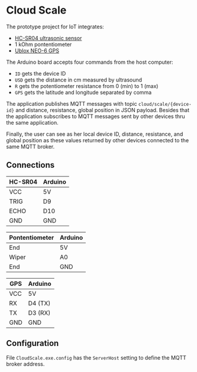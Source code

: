 # Cloud Scale

The prototype project for IoT integrates:

* [HC-SR04 ultrasonic sensor](https://cdn.sparkfun.com/datasheets/Sensors/Proximity/HCSR04.pdf)
* 1 kOhm pontentiometer
* [Ublox NEO-6 GPS](https://www.u-blox.com/sites/default/files/products/documents/NEO-6_DataSheet_(GPS.G6-HW-09005).pdf)

The Arduino board accepts four commands from the host computer:

* `ID` gets the device ID
* `USD` gets the distance in cm measured by ultrasound
* `R` gets the potentiometer resistance from 0 (min) to 1 (max)
* `GPS` gets the latitude and longitude separated by comma

The application publishes MQTT messages with topic `cloud/scale/{device-id}` and distance, resistance, global position in JSON payload.
Besides that the application subscribes to MQTT messages sent by other devices thru the same application.

Finally, the user can see as her local device ID, distance, resistance, and global position as these values returned by other devices
connected to the same MQTT broker.

## Connections

HC-SR04 | Arduino
--------|--------
VCC     | 5V
TRIG    | D9
ECHO    | D10
GND     | GND

Pontentiometer | Arduino
---------------|--------
End            | 5V
Wiper          | A0
End            | GND


GPS | Arduino
----|--------
VCC | 5V
RX  | D4 (TX)
TX  | D3 (RX)
GND | GND

## Configuration

File `CloudScale.exe.config` has the `ServerHost` setting to define the MQTT broker address.
